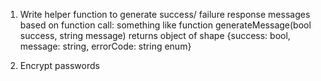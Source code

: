 1. Write helper function to generate success/ failure response messages based on function call:
something like 
function generateMessage(bool success, string message)
returns object of shape {success: bool, message: string, errorCode: string enum}

2. Encrypt passwords
